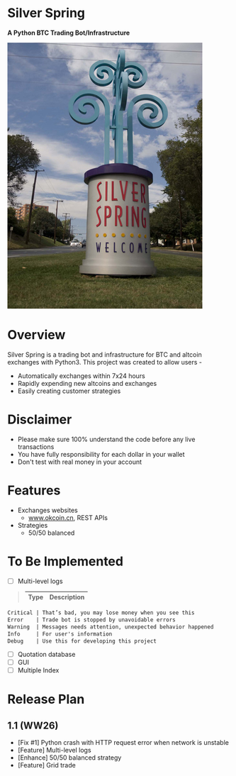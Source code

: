 # Silver Spring
**A Python BTC Trading Bot/Infrastructure**

![logo](SilverSpring.jpg)

# Overview
Silver Spring is a trading bot and infrastructure for BTC and altcoin exchanges with Python3. This project was created to allow users -

* Automatically exchanges within 7x24 hours
* Rapidly expending new altcoins and exchanges
* Easily creating customer strategies

# Disclaimer

* Please make sure 100% understand the code before any live transactions
* You have fully responsibility for each dollar in your wallet
* Don't test with real money in your account

# Features
* Exchanges websites
	- www.okcoin.cn, REST APIs
* Strategies
	- 50/50 balanced

# To Be Implemented
* [ ] Multi-level logs

>	Type     | Description 
>	-------- | -------------
	Critical | That’s bad, you may lose money when you see this
	Error    | Trade bot is stopped by unavoidable errors
	Warning  | Messages needs attention, unexpected behavior happened
	Info     | For user's information
	Debug    | Use this for developing this project

* [ ] Quotation database
* [ ] GUI
* [ ] Multiple Index

# Release Plan
## 1.1 (WW26)
- [Fix #1] Python crash with HTTP request error when network is unstable
- [Feature] Multi-level logs
- [Enhance] 50/50 balanced strategy
- [Feature] Grid trade

